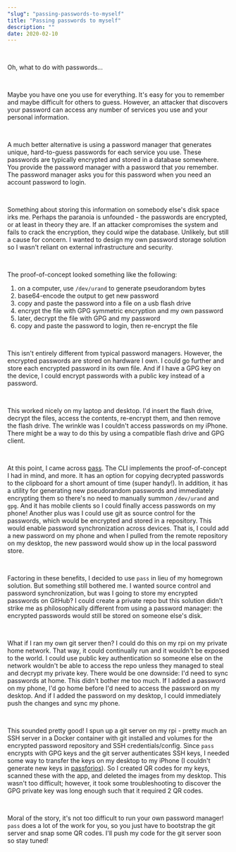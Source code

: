```yaml
---
"slug": "passing-passwords-to-myself"
title: "Passing passwords to myself"
description: ""
date: 2020-02-10
---
```


<br>

Oh, what to do with passwords...

<br>

Maybe you have one you use for everything. It's easy for you to remember and maybe difficult for others to guess. However, an attacker that discovers your password can access any number of services you use and your personal information.

<br>

A much better alternative is using a password manager that generates unique, hard-to-guess passwords for each service you use. These passwords are typically encrypted and stored in a database somewhere. You provide the password manager with a password that *you* remember. The password manager asks you for this password when you need an account password to login.

<br>

Something about storing this information on somebody else's disk space irks me. Perhaps the paranoia is unfounded - the passwords are encrypted, or at least in theory they are. If an attacker compromises the system and fails to crack the encryption, they could wipe the database. Unlikely, but still a cause for concern. I wanted to design my own password storage solution so I wasn't reliant on external infrastructure and security.

<br>

The proof-of-concept looked something like the following:
1. on a computer, use `/dev/urand` to generate pseudorandom bytes
1. base64-encode the output to get new password
1. copy and paste the password into a file on a usb flash drive
1. encrypt the file with GPG symmetric encryption and my own password
1. later, decrypt the file with GPG and my password
1. copy and paste the password to login, then re-encrypt the file

<br>

This isn't entirely different from typical password managers. However, the encrypted passwords are stored on hardware I own. I could go further and store each encrypted password in its own file. And if I have a GPG key on the device, I could encrypt passwords with a public key instead of a password.

<br>

This worked nicely on my laptop and desktop. I'd insert the flash drive, decrypt the files, access the contents, re-encrypt them, and then remove the flash drive. The wrinkle was I couldn't access passwords on my iPhone. There might be a way to do this by using a compatible flash drive and GPG client.

<br>

At this point, I came across [pass](https://www.passwordstore.org/). The CLI implements the proof-of-concept I had in mind, and more. It has an option for copying decrypted passwords to the clipboard for a short amount of time (super handy!). In addition, it has a utility for generating new pseudorandom passwords and immediately encrypting them so there's no need to manually summon `/dev/urand` and `gpg`. And it has mobile clients so I could finally access passwords on my phone! Another plus was I could use git as source control for the passwords, which would be encrypted and stored in a repository. This would enable password synchronization across devices. That is, I could add a new password on my phone and when I pulled from the remote repository on my desktop, the new password would show up in the local password store.

<br>

Factoring in these benefits, I decided to use `pass` in lieu of my homegrown solution. But something still bothered me. I wanted source control and password synchronization, but was I going to store my encrypted passwords on GitHub? I could create a private repo but this solution didn't strike me as philosophically different from using a password manager: the encrypted passwords would still be stored on someone else's disk.

<br>

What if I ran my own git server then? I could do this on my rpi on my private home network. That way, it could continually run and it wouldn't be exposed to the world. I could use public key authentication so someone else on the network wouldn't be able to access the repo unless they managed to steal and decrypt my private key. There would be one downside: I'd need to sync passwords at home. This didn't bother me too much. If I added a password on my phone, I'd go home before I'd need to access the password on my desktop. And if I added the password on my desktop, I could immediately push the changes and sync my phone.

<br>

This sounded pretty good! I spun up a git server on my rpi - pretty much an SSH server in a Docker container with git installed and volumes for the encrypted password repository and SSH credentials/config. Since `pass` encrypts with GPG keys and the git server authenticates SSH keys, I needed some way to transfer the keys on my desktop to my iPhone (I couldn't generate new keys in [passforios](https://mssun.github.io/passforios/)). So I created QR codes for my keys, scanned these with the app, and deleted the images from my desktop. This wasn't too difficult; however, it took some troubleshooting to discover the GPG private key was long enough such that it required 2 QR codes.

<br>

Moral of the story, it's not too difficult to run your own password manager! `pass` does a lot of the work for you, so you just have to bootstrap the git server and snap some QR codes. I'll push my code for the git server soon so stay tuned!
